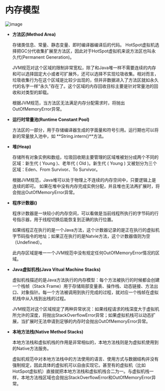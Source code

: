 # 内存模型



![image](https://pic4.zhimg.com/80/v2-abefb713de46f1e6dd241246c0afe263_hd.jpg)

* **方法区\(Method Area\)**

  存储类信息、常量、静态变量、即时编译器编译后的代码。 HotSpot虚拟机选择把GC分代收集扩展至方法区，因此对于HotSpot虚拟机来说方法区也叫永久代\(Permanent Generation\)。

  JVM规范对这个区域的限制非常宽松，除了和Java堆一样不需要连续的内存和可以选择固定大小或者可扩展外，还可以选择不实现垃圾收集。相对而言，垃圾收集行为在这个区域是比较少出现的，但并非数据进入了方法区就如永久代的名字一样“永久”存在了。这个区域的内存回收目标主要是针对常量池的回收和对类型的卸载。

  根据JVM规范，当方法区无法满足内存分配需求时，将抛出OutOfMemoryError异常。

* **运行时常量池\(Runtime Constant Pool\)**

  方法区的一部分，用于存储编译器生成的字面量和符号引用。运行期也可以将新的常量放入池中，如 **String.intern\(\)**方法。

* **堆\(Heap\)**

  存储所有对象实例和数组，垃圾回收期主要管理的区域堆被划分成两个不同的区域：新生代 \( Young \)、老年代 \( Old \)。新生代 \( Young \) 又被划分为三个区域：Eden、From Survivor、To Survivor。

  根据JVM规范，Java堆可以处于物理上不连续的内存空间中，只要逻辑上是连续的即可。 如果在堆中没有内存完成实例分配，并且堆也无法再扩展时，将会抛出OutOfMemoryError异常。

* **程序计数器\(\)**

  程序计数器是一块较小的内存空间，可以看做是当前线程所执行的字节码的行号指示器，用于线程切换后能恢复到正确的执行位置。

  如果线程正在执行的是一个Java方法，这个计数器记录的是正在执行的虚拟机字节码指令的地址；如果正在执行的是Natvie方法，这个计数器值则为空（Undefined）。

  此内存区域是唯一一个JVM规范中没有规定任何OutOfMemoryError情况的区域。

* **Java虚拟机栈\(Java Vitual Machine Stacks\)**

  虚拟机栈描述的是Java方法执行的内存模型：每个方法被执行的时候都会创建一个栈帧（Stack Frame）用于存储局部变量表、操作栈、动态链接、方法出口、对象指针。每一个方法被调用到执行完成的过程，就对应一个栈帧在虚拟机栈中从入栈到出栈的过程。

  JVM规范对这个区域规定了两种异常状况：如果线程请求的栈深度大于虚拟机所允许的深度，将抛出StackOverflowError异常；如果虚拟机栈可以动态扩展，当扩展时无法申请到足够的内存时会抛出OutOfMemoryError异常。

* **本地方法栈\(Native Method Stacks\)**

  本地方法栈和虚拟机栈的作用是非常相似的，本地方法栈则是为虚拟机使用到的Native方法服务。

  虚拟机规范中对本地方法栈中的方法使用的语言、使用方式与数据结构并没有强制规定，因此具体的虚拟机可以自由实现它。甚至有的虚拟机（比如HotSpot虚拟机）直接就把本地方法栈和虚拟机栈合二为一。与虚拟机栈一样，本地方法栈区域也会抛出StackOverflowError和OutOfMemoryError异常。

